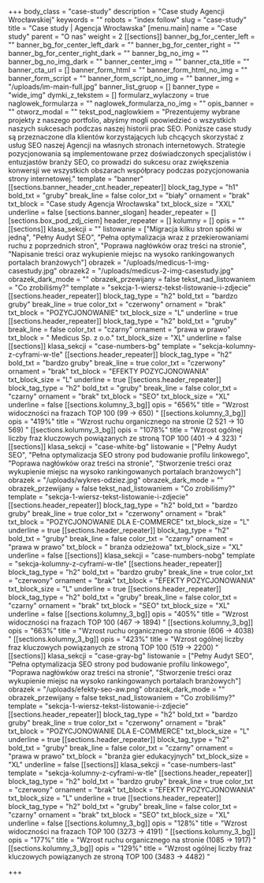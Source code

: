 +++
body_class = "case-study"
description = "Case study Agencji Wrocławskiej"
keywords = ""
robots = "index follow"
slug = "case-study"
title = "Case study | Agencja Wrocławska"
[menu.main]
name = "Case study"
parent = "O nas"
weight = 2
[[sections]]
banner_bg_for_center_left = ""
banner_bg_for_center_left_dark = ""
banner_bg_for_center_right = ""
banner_bg_for_center_right_dark = ""
banner_bg_no_img = ""
banner_bg_no_img_dark = ""
banner_center_img = ""
banner_cta_title = ""
banner_cta_url = []
banner_form_html = ""
banner_form_html_no_img = ""
banner_form_script = ""
banner_form_script_no_img = ""
banner_img = "/uploads/im-main-full.jpg"
banner_list_gruop = []
banner_type = "wide_img"
dymki_z_tekstem = []
formularz_wylaczony = true
naglowek_formularza = ""
naglowek_formularza_no_img = ""
opis_banner = ""
otworz_modal = ""
tekst_pod_naglowkiem = "Prezentujemy wybrane projekty z naszego portfolio, abyśmy mogli opowiedzieć o wszystkich naszych sukcesach podczas naszej historii prac SEO. Poniższe case study są przeznaczone dla klientów korzystających lub chcących skorzystać z usług SEO naszej Agencji na własnych stronach internetowych. Strategie pozycjonowania są implementowane przez doświadczonych specjalistów i entuzjastów branży SEO, co prowadzi do sukcesu oraz zwiększenia konwersji we wszystkich obszarach współpracy podczas pozycjonowania strony internetowej."
template = "banner"
[[sections.banner_header_cnt.header_repeater]]
block_tag_type = "h1"
bold_txt = "gruby"
break_line = false
color_txt = "biały"
ornament = "brak"
txt_block = "Case study Agencja Wrocławska"
txt_block_size = "XXL"
underline = false
[sections.banner_slogan]
header_repeater = []
[sections.box_pod_zdj_ciem]
header_repeater = []
kolumny = []
opis = ""
[[sections]]
klasa_sekcji = ""
listowanie = ["Migracja kilku stron spółki w jedną", "Pełny Audyt SEO", "Pełna optymalizacja wraz z przekierowaniami ruchu z poprzednich stron", "Poprawa nagłówków oraz treści na stronie", "Napisanie treści oraz wykupienie miejsc na wysoko rankingowanych portalach branżowych"]
obrazek = "/uploads/medicus-1-img-casestudy.jpg"
obrazek2 = "/uploads/medicus-2-img-casestudy.jpg"
obrazek_dark_mode = ""
obrazek_przewijany = false
tekst_nad_listowaniem = "Co zrobiliśmy?"
template = "sekcja-1-wiersz-tekst-listowanie-i-zdjecie"
[[sections.header_repeater]]
block_tag_type = "h2"
bold_txt = "bardzo gruby"
break_line = true
color_txt = "czerwony"
ornament = "brak"
txt_block = "POZYCJONOWANIE"
txt_block_size = "L"
underline = true
[[sections.header_repeater]]
block_tag_type = "h2"
bold_txt = "gruby"
break_line = false
color_txt = "czarny"
ornament = "prawa w prawo"
txt_block = " Medicus Sp. z o.o."
txt_block_size = "XL"
underline = false
[[sections]]
klasa_sekcji = "case-numbers-bg"
template = "sekcja-kolumny-z-cyframi-w-tle"
[[sections.header_repeater]]
block_tag_type = "h2"
bold_txt = "bardzo gruby"
break_line = true
color_txt = "czerwony"
ornament = "brak"
txt_block = "EFEKTY POZYCJONOWANIA"
txt_block_size = "L"
underline = true
[[sections.header_repeater]]
block_tag_type = "h2"
bold_txt = "gruby"
break_line = false
color_txt = "czarny"
ornament = "brak"
txt_block = "SEO"
txt_block_size = "XL"
underline = false
[[sections.kolumny_3_bg]]
opis = "656%"
title = "Wzrost widoczności na frazach TOP 100 (99 -> 650) "
[[sections.kolumny_3_bg]]
opis = "419%"
title = "Wzrost ruchu organicznego na stronie (2 521 -> 10 569) "
[[sections.kolumny_3_bg]]
opis = "1078%"
title = "Wzrost ogólnej liczby fraz kluczowych powiązanych ze stroną TOP 100 (401 -> 4 323) "
[[sections]]
klasa_sekcji = "case-white-bg"
listowanie = ["Pełny Audyt SEO", "Pełna optymalizacja SEO strony pod budowanie profilu linkowego", "Poprawa nagłówków oraz treści na stronie", "Stworzenie treści oraz wykupienie miejsc na wysoko rankingowanych portalach branżowych"]
obrazek = "/uploads/wykres-odziez.jpg"
obrazek_dark_mode = ""
obrazek_przewijany = false
tekst_nad_listowaniem = "Co zrobiliśmy?"
template = "sekcja-1-wiersz-tekst-listowanie-i-zdjecie"
[[sections.header_repeater]]
block_tag_type = "h2"
bold_txt = "bardzo gruby"
break_line = true
color_txt = "czerwony"
ornament = "brak"
txt_block = "POZYCJONOWANIE DLA E-COMMERCE"
txt_block_size = "L"
underline = true
[[sections.header_repeater]]
block_tag_type = "h2"
bold_txt = "gruby"
break_line = false
color_txt = "czarny"
ornament = "prawa w prawo"
txt_block = " branża odzieżowa"
txt_block_size = "XL"
underline = false
[[sections]]
klasa_sekcji = "case-numbers-nobg"
template = "sekcja-kolumny-z-cyframi-w-tle"
[[sections.header_repeater]]
block_tag_type = "h2"
bold_txt = "bardzo gruby"
break_line = true
color_txt = "czerwony"
ornament = "brak"
txt_block = "EFEKTY POZYCJONOWANIA"
txt_block_size = "L"
underline = true
[[sections.header_repeater]]
block_tag_type = "h2"
bold_txt = "gruby"
break_line = false
color_txt = "czarny"
ornament = "brak"
txt_block = "SEO"
txt_block_size = "XL"
underline = false
[[sections.kolumny_3_bg]]
opis = "405%"
title = "Wzrost widoczności na frazach TOP 100 (467 -> 1894) "
[[sections.kolumny_3_bg]]
opis = "663%"
title = "Wzrost ruchu organicznego na stronie (606 -> 4038)  "
[[sections.kolumny_3_bg]]
opis = "423%"
title = "Wzrost ogólnej liczby fraz kluczowych powiązanych ze stroną TOP 100 (519 -> 2200)  "
[[sections]]
klasa_sekcji = "case-gray-bg"
listowanie = ["Pełny Audyt SEO", "Pełna optymalizacja SEO strony pod budowanie profilu linkowego", "Poprawa nagłówków oraz treści na stronie", "Stworzenie treści oraz wykupienie miejsc na wysoko rankingowanych portalach branżowych"]
obrazek = "/uploads/efekty-seo-aw.png"
obrazek_dark_mode = ""
obrazek_przewijany = false
tekst_nad_listowaniem = "Co zrobiliśmy?"
template = "sekcja-1-wiersz-tekst-listowanie-i-zdjecie"
[[sections.header_repeater]]
block_tag_type = "h2"
bold_txt = "bardzo gruby"
break_line = true
color_txt = "czerwony"
ornament = "brak"
txt_block = "POZYCJONOWANIE DLA E-COMMERCE"
txt_block_size = "L"
underline = true
[[sections.header_repeater]]
block_tag_type = "h2"
bold_txt = "gruby"
break_line = false
color_txt = "czarny"
ornament = "prawa w prawo"
txt_block = "branża gier edukacyjnych"
txt_block_size = "XL"
underline = false
[[sections]]
klasa_sekcji = "case-numbers-last"
template = "sekcja-kolumny-z-cyframi-w-tle"
[[sections.header_repeater]]
block_tag_type = "h2"
bold_txt = "bardzo gruby"
break_line = true
color_txt = "czerwony"
ornament = "brak"
txt_block = "EFEKTY POZYCJONOWANIA"
txt_block_size = "L"
underline = true
[[sections.header_repeater]]
block_tag_type = "h2"
bold_txt = "gruby"
break_line = false
color_txt = "czarny"
ornament = "brak"
txt_block = "SEO"
txt_block_size = "XL"
underline = false
[[sections.kolumny_3_bg]]
opis = "128%"
title = "Wzrost widoczności na frazach TOP 100 (3273 -> 4191) "
[[sections.kolumny_3_bg]]
opis = "177%"
title = "Wzrost ruchu organicznego na stronie (1085 -> 1917)  "
[[sections.kolumny_3_bg]]
opis = "129%"
title = "Wzrost ogólnej liczby fraz kluczowych powiązanych ze stroną TOP 100 (3483 -> 4482) "

+++
